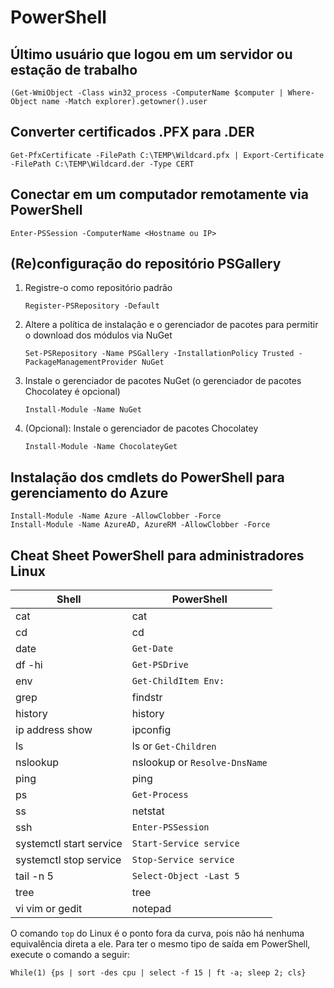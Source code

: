 # PowerShell

## Último usuário que logou em um servidor ou estação de trabalho

```(Get-WmiObject -Class win32_process -ComputerName $computer | Where-Object name -Match explorer).getowner().user```

## Converter certificados .PFX para .DER

```
Get-PfxCertificate -FilePath C:\TEMP\Wildcard.pfx | Export-Certificate -FilePath C:\TEMP\Wildcard.der -Type CERT
```

## Conectar em um computador remotamente via PowerShell

```
Enter-PSSession -ComputerName <Hostname ou IP>
```

## (Re)configuração do repositório PSGallery

1. Registre-o como repositório padrão

    ```
    Register-PSRepository -Default
    ```

2. Altere a política de instalação e o gerenciador de pacotes para permitir o download dos módulos via NuGet

    ```
    Set-PSRepository -Name PSGallery -InstallationPolicy Trusted -PackageManagementProvider NuGet
    ```

3. Instale o gerenciador de pacotes NuGet (o gerenciador de pacotes Chocolatey é opcional)

    ```
    Install-Module -Name NuGet
    ```

4. (Opcional): Instale o gerenciador de pacotes Chocolatey

    ```
    Install-Module -Name ChocolateyGet
    ```

## Instalação dos cmdlets do PowerShell para gerenciamento do Azure

```
Install-Module -Name Azure -AllowClobber -Force
Install-Module -Name AzureAD, AzureRM -AllowClobber -Force
```

## Cheat Sheet PowerShell para administradores Linux

Shell                      | PowerShell
---------------------------|----------------------
cat                        | cat
cd                         | cd
date                       | ```Get-Date```
df -hi                     | ```Get-PSDrive```
env                        | ```Get-ChildItem Env:```
grep                       | findstr
history                    | history
ip address show            | ipconfig
ls                         | ls or ```Get-Children```
nslookup                   | nslookup or ```Resolve-DnsName```
ping                       | ping
ps                         | ```Get-Process```
ss                         | netstat
ssh                        | ```Enter-PSSession```
systemctl start service    | ```Start-Service service```
systemctl stop service     | ```Stop-Service service```
tail -n 5                  | ```Select-Object -Last 5```
tree                       | tree
vi vim or gedit            | notepad

O comando ```top``` do Linux é o ponto fora da curva, pois não há nenhuma equivalência direta a ele. Para ter o mesmo tipo de saída em PowerShell, execute o comando a seguir:

```While(1) {ps | sort -des cpu | select -f 15 | ft -a; sleep 2; cls}```
